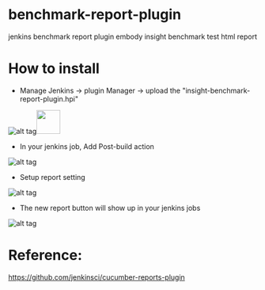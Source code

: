 # benchmark-report-plugin
jenkins benchmark report plugin embody insight benchmark test html report

# How to install
+ Manage Jenkins -> plugin Manager -> upload the "insight-benchmark-report-plugin.hpi" 

![alt tag](https://lh3.googleusercontent.com/yGLQEwGitrbi7mBvfTIPufTase2Z8eqyB8U6Lwvay_iARq5dLoGgwqIs1kcuhyOHwnzQNXz5qZqABag=w1679-h880)<img src="https://lh3.googleusercontent.com/yGLQEwGitrbi7mBvfTIPufTase2Z8eqyB8U6Lwvay_iARq5dLoGgwqIs1kcuhyOHwnzQNXz5qZqABag=w1679-h880" width="48">


+ In your jenkins job, Add Post-build action 

![alt tag](https://lh5.googleusercontent.com/hPttI7TWiYf9LgeY60sxPk3306cKWdLknD8XOatpQuKLmNedRClQVgaHY-mfaPPdbUs578_AG_OP16c=w1050-h1555)


+ Setup report setting

![alt tag](https://lh3.googleusercontent.com/ydE2TrdUxK-CUQNFeP2UQZomZ5AbExTFtkO2mkQPs70QzrPd7Wjr9VYn4Eqa4NUlapl9ufltaWxqg5I=w1050-h1555-rw)


+ The new report button will show up in your jenkins jobs

![alt tag](https://lh5.googleusercontent.com/t2_LlSFYLOBo8nY8uVXMnKf5WCS1nrt3j3HULTLAaeCXIl1K5nLisj5833AWkK541uB7Jhi16cIhMQY=w1050-h1555)



# Reference:
https://github.com/jenkinsci/cucumber-reports-plugin
